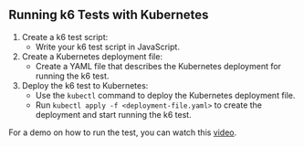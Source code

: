 ## Running k6 Tests with Kubernetes

1. Create a k6 test script: 
    - Write your k6 test script in JavaScript.
2. Create a Kubernetes deployment file: 
    - Create a YAML file that describes the Kubernetes deployment for running the k6 test.
3. Deploy the k6 test to Kubernetes: 
    - Use the `kubectl` command to deploy the Kubernetes deployment file.
    - Run `kubectl apply -f <deployment-file.yaml>` to create the deployment and start running the k6 test.

    
 For a demo on how to run the test, you can watch this [video](https://www.loom.com/share/0fc0f01e242b480d8da3242b4ed47dcb).
